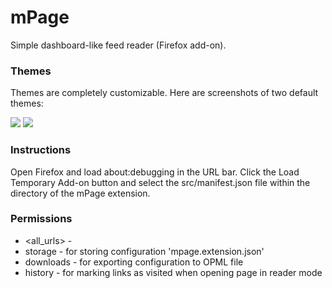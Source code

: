 mPage
=====

Simple dashboard-like feed reader (Firefox add-on).

### Themes

Themes are completely customizable. Here are screenshots of two default themes:

<img src="https://raw.githubusercontent.com/mpod/mPage/master/dark-theme.png"/>

<img src="https://raw.githubusercontent.com/mpod/mPage/master/light-theme.png"/>

### Instructions

Open Firefox and load about:debugging in the URL bar. Click the Load Temporary 
Add-on button and select the src/manifest.json file within the directory of the 
mPage extension.

### Permissions
* <all_urls> -
* storage - for storing configuration 'mpage.extension.json'
* downloads - for exporting configuration to OPML file 
* history - for marking links as visited when opening page in reader mode

